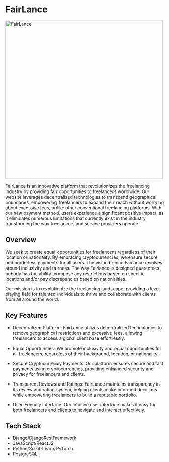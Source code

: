 # **FairLance**

<img src="https://hackmd.io/_uploads/Byo98hX92.png" alt="FairLance" width="500"/>

FairLance is an innovative platform that revolutionizes the freelancing industry by providing fair opportunities to freelancers worldwide. Our website leverages decentralized technologies to transcend geographical boundaries, empowering freelancers to expand their reach without worrying about excessive fees, unlike other conventional freelancing platforms. With our new payment method, users experience a significant positive impact, as it eliminates numerous limitations that currently exist in the industry, transforming the way freelancers and service providers operate.

## Overview

We seek to create equal opportunities for freelancers regardless of their location or nationality. By embracing cryptocurrencies, we ensure secure and borderless payments for all users. The vision behind Fairlance revolves around inclusivity and fairness. The way Fairlance is designed guarentees nobody has the ability to impose any restrictions based on specific locations and/or pay discrepancies based on nationalities.

Our mission is to revolutionize the freelancing landscape, providing a level playing field for talented individuals to thrive and collaborate with clients from all around the world.

## Key Features

- Decentralized Platform: FairLance utilizes decentralized technologies to remove geographical restrictions and excessive fees, allowing freelancers to access a global client base effortlessly.

- Equal Opportunities: We promote inclusivity and equal opportunities for all freelancers, regardless of their background, location, or nationality.

- Secure Cryptocurrency Payments: Our platform ensures secure and fast payments using cryptocurrencies, providing enhanced security and privacy for freelancers and clients.

- Transparent Reviews and Ratings: FairLance maintains transparency in its review and rating system, helping clients make informed decisions while empowering freelancers to build a reputable portfolio.

- User-Friendly Interface: Our intuitive user interface makes it easy for both freelancers and clients to navigate and interact effectively.

## Tech Stack

- Django/DjangoRestFramework
- JavaScript/ReactJS
- Python/Scikit-Learn/PyTorch.
- PostgreSQL.
